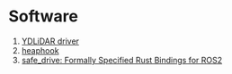 # Software

1. [YDLiDAR driver](https://github.com/tier4/ydlidar_driver)
2. [heaphook](https://github.com/tier4/heaphook)
1. [safe_drive: Formally Specified Rust Bindings for ROS2](https://github.com/tier4/safe_drive)

